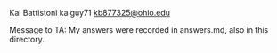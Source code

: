 Kai Battistoni
kaiguy71
kb877325@ohio.edu

Message to TA: My answers were recorded in answers.md, also in this directory.
